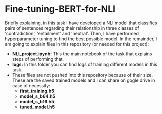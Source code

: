 # Fine-tuning-BERT-for-NLI
Briefly explaining, in this task I have developed a NLI model that classifies pairs of sentences regarding their relationship in three classes of 'contradiction', 'entailment' and 'neutral'. Then, I have performed hyperparameter tuning to find the best possible model. In the remainder, I am going to explain files in this repository (or needed for this project):
* **NLI_project.ipynb:** This the main notebook of the task that explains steps of performing that.
* **logs:** In this folder you can find logs of training different models in this task.
* These files are not pushed into this repository because of their size. These are the saved trained models and I can share on gogle drive in case of necessity:
  * **first_training.h5**
  * **model_s_b64.h5**
  * **model_s_b16.h5**
  * **tuned_model.h5**
